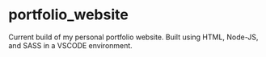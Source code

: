 # portfolio_website
Current build of my personal portfolio website. Built using HTML, Node-JS, and SASS in a VSCODE environment.
